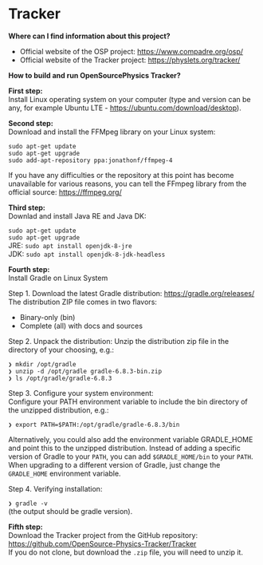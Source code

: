 # Tracker

<b>Where can I find information about this project?</b>

- Official website of the OSP project: https://www.compadre.org/osp/<br>
- Official website of the Tracker project: https://physlets.org/tracker/


<b>How to build and run OpenSourcePhysics Tracker?</b>

<b>First step:</b><br>
Install Linux operating system on your computer (type and version can be any, for example Ubuntu LTE - https://ubuntu.com/download/desktop).

<b>Second step:</b><br>
Download and install the FFMpeg library on your Linux system:

`sudo apt-get update`<br>
`sudo apt-get upgrade`<br>
`sudo add-apt-repository ppa:jonathonf/ffmpeg-4`<br>

If you have any difficulties or the repository at this point has become unavailable for various reasons, you can tell the FFmpeg library from the official source: https://ffmpeg.org/

<b>Third step:</b><br>
Downlad and install Java RE and Java DK:

`sudo apt-get update`<br>
`sudo apt-get upgrade`<br>
JRE:
`sudo apt install openjdk-8-jre`<br>
JDK:
`sudo apt install openjdk-8-jdk-headless`<br>

<b>Fourth step:</b><br>
Install Gradle on Linux System

Step 1. Download the latest Gradle distribution: https://gradle.org/releases/
The distribution ZIP file comes in two flavors:
- Binary-only (bin)
- Complete (all) with docs and sources

Step 2. Unpack the distribution:
Unzip the distribution zip file in the directory of your choosing, e.g.:<br>

`❯ mkdir /opt/gradle`<br>
`❯ unzip -d /opt/gradle gradle-6.8.3-bin.zip`<br>
`❯ ls /opt/gradle/gradle-6.8.3`<br>

Step 3. Configure your system environment:<br>
Configure your PATH environment variable to include the bin directory of the unzipped distribution, e.g.:<br>

`❯ export PATH=$PATH:/opt/gradle/gradle-6.8.3/bin`<br>

Alternatively, you could also add the environment variable GRADLE_HOME and point this to the unzipped distribution. Instead of adding a specific version of Gradle to your `PATH`, you can add `$GRADLE_HOME/bin` to your `PATH`. When upgrading to a different version of Gradle, just change the `GRADLE_HOME` environment variable.

Step 4. Verifying installation:<br>

`❯ gradle -v`<br>
(the output should be gradle version).<br>

<b>Fifth step:</b><br>
Download the Tracker project from the GitHub repository: https://github.com/OpenSource-Physics-Tracker/Tracker <br>
If you do not clone, but download the `.zip` file, you will need to unzip it. <br>
